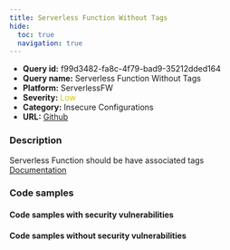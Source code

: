 ```yaml
---
title: Serverless Function Without Tags
hide:
  toc: true
  navigation: true
---
```


<style>
  .highlight .hll {
    background-color: #ff171742;
  }
  .md-content {
    max-width: 1100px;
    margin: 0 auto;
  }
</style>

-   **Query id:** f99d3482-fa8c-4f79-bad9-35212dded164
-   **Query name:** Serverless Function Without Tags
-   **Platform:** ServerlessFW
-   **Severity:** <span style="color:#CC0">Low</span>
-   **Category:** Insecure Configurations
-   **URL:** [Github](https://github.com/Checkmarx/kics/tree/master/assets/queries/serverlessFW/serverless_function_without_tags)

### Description
Serverless Function should be have associated tags<br>
[Documentation](https://www.serverless.com/framework/docs/providers/aws/guide/functions#tags)

### Code samples
#### Code samples with security vulnerabilities


#### Code samples without security vulnerabilities
